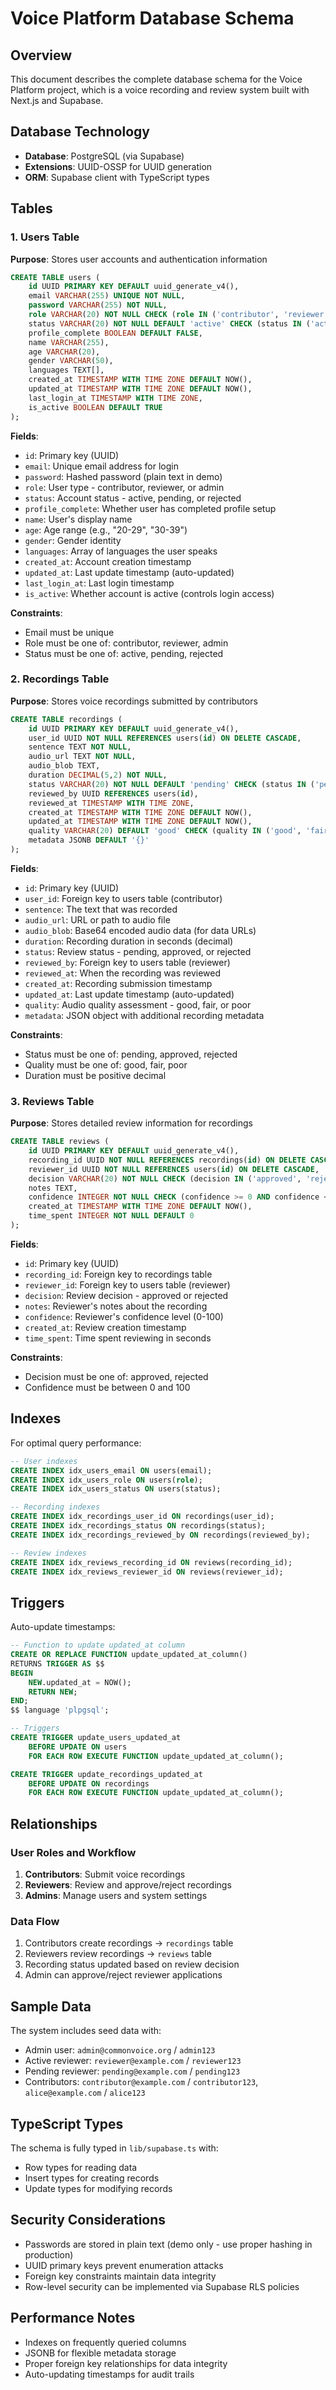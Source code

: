# Voice Platform Database Schema

## Overview
This document describes the complete database schema for the Voice Platform project, which is a voice recording and review system built with Next.js and Supabase.

## Database Technology
- **Database**: PostgreSQL (via Supabase)
- **Extensions**: UUID-OSSP for UUID generation
- **ORM**: Supabase client with TypeScript types

## Tables

### 1. Users Table
**Purpose**: Stores user accounts and authentication information

```sql
CREATE TABLE users (
    id UUID PRIMARY KEY DEFAULT uuid_generate_v4(),
    email VARCHAR(255) UNIQUE NOT NULL,
    password VARCHAR(255) NOT NULL,
    role VARCHAR(20) NOT NULL CHECK (role IN ('contributor', 'reviewer', 'admin')),
    status VARCHAR(20) NOT NULL DEFAULT 'active' CHECK (status IN ('active', 'pending', 'rejected')),
    profile_complete BOOLEAN DEFAULT FALSE,
    name VARCHAR(255),
    age VARCHAR(20),
    gender VARCHAR(50),
    languages TEXT[],
    created_at TIMESTAMP WITH TIME ZONE DEFAULT NOW(),
    updated_at TIMESTAMP WITH TIME ZONE DEFAULT NOW(),
    last_login_at TIMESTAMP WITH TIME ZONE,
    is_active BOOLEAN DEFAULT TRUE
);
```

**Fields**:
- `id`: Primary key (UUID)
- `email`: Unique email address for login
- `password`: Hashed password (plain text in demo)
- `role`: User type - contributor, reviewer, or admin
- `status`: Account status - active, pending, or rejected
- `profile_complete`: Whether user has completed profile setup
- `name`: User's display name
- `age`: Age range (e.g., "20-29", "30-39")
- `gender`: Gender identity
- `languages`: Array of languages the user speaks
- `created_at`: Account creation timestamp
- `updated_at`: Last update timestamp (auto-updated)
- `last_login_at`: Last login timestamp
- `is_active`: Whether account is active (controls login access)

**Constraints**:
- Email must be unique
- Role must be one of: contributor, reviewer, admin
- Status must be one of: active, pending, rejected

### 2. Recordings Table
**Purpose**: Stores voice recordings submitted by contributors

```sql
CREATE TABLE recordings (
    id UUID PRIMARY KEY DEFAULT uuid_generate_v4(),
    user_id UUID NOT NULL REFERENCES users(id) ON DELETE CASCADE,
    sentence TEXT NOT NULL,
    audio_url TEXT NOT NULL,
    audio_blob TEXT,
    duration DECIMAL(5,2) NOT NULL,
    status VARCHAR(20) NOT NULL DEFAULT 'pending' CHECK (status IN ('pending', 'approved', 'rejected')),
    reviewed_by UUID REFERENCES users(id),
    reviewed_at TIMESTAMP WITH TIME ZONE,
    created_at TIMESTAMP WITH TIME ZONE DEFAULT NOW(),
    updated_at TIMESTAMP WITH TIME ZONE DEFAULT NOW(),
    quality VARCHAR(20) DEFAULT 'good' CHECK (quality IN ('good', 'fair', 'poor')),
    metadata JSONB DEFAULT '{}'
);
```

**Fields**:
- `id`: Primary key (UUID)
- `user_id`: Foreign key to users table (contributor)
- `sentence`: The text that was recorded
- `audio_url`: URL or path to audio file
- `audio_blob`: Base64 encoded audio data (for data URLs)
- `duration`: Recording duration in seconds (decimal)
- `status`: Review status - pending, approved, or rejected
- `reviewed_by`: Foreign key to users table (reviewer)
- `reviewed_at`: When the recording was reviewed
- `created_at`: Recording submission timestamp
- `updated_at`: Last update timestamp (auto-updated)
- `quality`: Audio quality assessment - good, fair, or poor
- `metadata`: JSON object with additional recording metadata

**Constraints**:
- Status must be one of: pending, approved, rejected
- Quality must be one of: good, fair, poor
- Duration must be positive decimal

### 3. Reviews Table
**Purpose**: Stores detailed review information for recordings

```sql
CREATE TABLE reviews (
    id UUID PRIMARY KEY DEFAULT uuid_generate_v4(),
    recording_id UUID NOT NULL REFERENCES recordings(id) ON DELETE CASCADE,
    reviewer_id UUID NOT NULL REFERENCES users(id) ON DELETE CASCADE,
    decision VARCHAR(20) NOT NULL CHECK (decision IN ('approved', 'rejected')),
    notes TEXT,
    confidence INTEGER NOT NULL CHECK (confidence >= 0 AND confidence <= 100),
    created_at TIMESTAMP WITH TIME ZONE DEFAULT NOW(),
    time_spent INTEGER NOT NULL DEFAULT 0
);
```

**Fields**:
- `id`: Primary key (UUID)
- `recording_id`: Foreign key to recordings table
- `reviewer_id`: Foreign key to users table (reviewer)
- `decision`: Review decision - approved or rejected
- `notes`: Reviewer's notes about the recording
- `confidence`: Reviewer's confidence level (0-100)
- `created_at`: Review creation timestamp
- `time_spent`: Time spent reviewing in seconds

**Constraints**:
- Decision must be one of: approved, rejected
- Confidence must be between 0 and 100

## Indexes
For optimal query performance:

```sql
-- User indexes
CREATE INDEX idx_users_email ON users(email);
CREATE INDEX idx_users_role ON users(role);
CREATE INDEX idx_users_status ON users(status);

-- Recording indexes
CREATE INDEX idx_recordings_user_id ON recordings(user_id);
CREATE INDEX idx_recordings_status ON recordings(status);
CREATE INDEX idx_recordings_reviewed_by ON recordings(reviewed_by);

-- Review indexes
CREATE INDEX idx_reviews_recording_id ON reviews(recording_id);
CREATE INDEX idx_reviews_reviewer_id ON reviews(reviewer_id);
```

## Triggers
Auto-update timestamps:

```sql
-- Function to update updated_at column
CREATE OR REPLACE FUNCTION update_updated_at_column()
RETURNS TRIGGER AS $$
BEGIN
    NEW.updated_at = NOW();
    RETURN NEW;
END;
$$ language 'plpgsql';

-- Triggers
CREATE TRIGGER update_users_updated_at 
    BEFORE UPDATE ON users 
    FOR EACH ROW EXECUTE FUNCTION update_updated_at_column();

CREATE TRIGGER update_recordings_updated_at 
    BEFORE UPDATE ON recordings 
    FOR EACH ROW EXECUTE FUNCTION update_updated_at_column();
```

## Relationships

### User Roles and Workflow
1. **Contributors**: Submit voice recordings
2. **Reviewers**: Review and approve/reject recordings
3. **Admins**: Manage users and system settings

### Data Flow
1. Contributors create recordings → `recordings` table
2. Reviewers review recordings → `reviews` table
3. Recording status updated based on review decision
4. Admin can approve/reject reviewer applications

## Sample Data
The system includes seed data with:
- Admin user: `admin@commonvoice.org` / `admin123`
- Active reviewer: `reviewer@example.com` / `reviewer123`
- Pending reviewer: `pending@example.com` / `pending123`
- Contributors: `contributor@example.com` / `contributor123`, `alice@example.com` / `alice123`

## TypeScript Types
The schema is fully typed in `lib/supabase.ts` with:
- Row types for reading data
- Insert types for creating records
- Update types for modifying records

## Security Considerations
- Passwords are stored in plain text (demo only - use proper hashing in production)
- UUID primary keys prevent enumeration attacks
- Foreign key constraints maintain data integrity
- Row-level security can be implemented via Supabase RLS policies

## Performance Notes
- Indexes on frequently queried columns
- JSONB for flexible metadata storage
- Proper foreign key relationships for data integrity
- Auto-updating timestamps for audit trails
